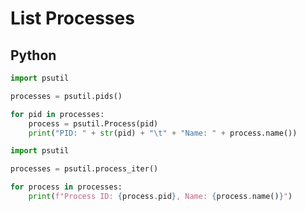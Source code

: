 # List Processes

## Python

```python
import psutil

processes = psutil.pids()

for pid in processes:
    process = psutil.Process(pid)
    print("PID: " + str(pid) + "\t" + "Name: " + process.name())
```

```python
import psutil

processes = psutil.process_iter()

for process in processes:
    print(f"Process ID: {process.pid}, Name: {process.name()}")
```